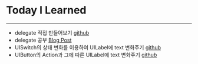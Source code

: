 # Today I Learned

---

- delegate 직접 만들어보기 [github](https://github.com/VincentGeranium/Swift-Study/tree/master/2019-04-08-delegate-study)
- delegate 공부 [Blog Post](https://vincentgeranium.github.io/2019/04/08/delegate-study.html) 
- UISwitch의 상태 변화를 이용하여 UILabel에 text 변화주기 [github](https://github.com/VincentGeranium/Swift-Study/tree/master/2019-04-08-UISwitch-Study)
- UIButton의 Action과 그에 따른 UILabel에 text 변화주기 [github](https://github.com/VincentGeranium/Swift-Study/tree/master/2019-04-08-Button-Study)
